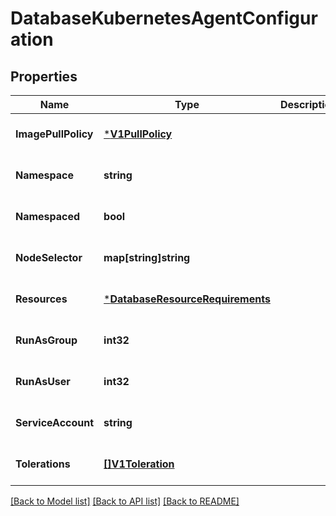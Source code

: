 # DatabaseKubernetesAgentConfiguration

## Properties
Name | Type | Description | Notes
------------ | ------------- | ------------- | -------------
**ImagePullPolicy** | [***V1PullPolicy**](v1.PullPolicy.md) |  | [optional] [default to null]
**Namespace** | **string** |  | [optional] [default to null]
**Namespaced** | **bool** |  | [optional] [default to null]
**NodeSelector** | **map[string]string** |  | [optional] [default to null]
**Resources** | [***DatabaseResourceRequirements**](database.ResourceRequirements.md) |  | [optional] [default to null]
**RunAsGroup** | **int32** |  | [optional] [default to null]
**RunAsUser** | **int32** |  | [optional] [default to null]
**ServiceAccount** | **string** |  | [optional] [default to null]
**Tolerations** | [**[]V1Toleration**](v1.Toleration.md) |  | [optional] [default to null]

[[Back to Model list]](../README.md#documentation-for-models) [[Back to API list]](../README.md#documentation-for-api-endpoints) [[Back to README]](../README.md)

